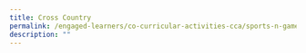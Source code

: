 ```yaml
---
title: Cross Country
permalink: /engaged-learners/co-curricular-activities-cca/sports-n-games/cross-country/
description: ""
---
```

